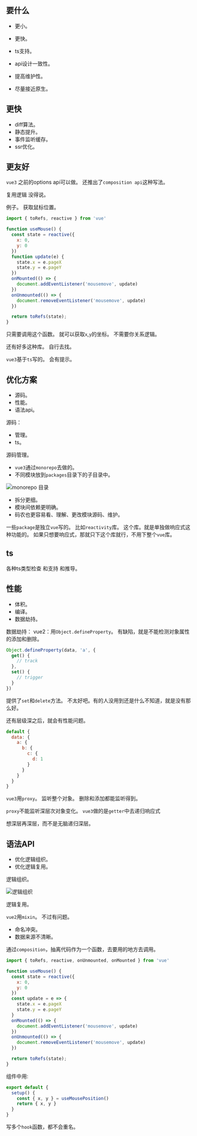 ## 要什么

- 更小。
- 更快。
- ts支持。

- api设计一致性。
- 提高维护性。
- 尽量接近原生。

## 更快

- diff算法。
- 静态提升。
- 事件监听缓存。
- ssr优化。

## 更友好

`vue3` 之前的options api可以做。
还推出了`composition api`这种写法。

复用逻辑 没得说。

例子。
获取鼠标位置。
```js
import { toRefs, reactive } from 'vue'

function useMouse() {
  const state = reactive({
    x: 0,
    y: 0
  })
  function update(e) {
    state.x = e.pageX
    state.y = e.pageY
  })
  onMounted(() => {
    document.addEventListener('mousemove', update)
  })
  onUnmounted(() => {
    document.removeEventListener('mousemove', update)
  })

  return toRefs(state);
}
```
只需要调用这个函数。
就可以获取`x`,`y`的坐标。
不需要你关系逻辑。

还有好多这种库。
自行去找。

`vue3`基于`ts`写的。
会有提示。

## 优化方案

- 源码。
- 性能。
- 语法api。

源码：
- 管理。
- ts。

源码管理。
- `vue3`通过`monorepo`去做的。
- 不同模块放到`packages`目录下的子目录中。

![monorepo 目录](../images/vue3/设计/1.png)

- 拆分更细。
- 模块间依赖更明确。
- 码农也更容易看、理解、更改模块源码、维护。

一些`package`是独立`vue`写的。
比如`reactivity`库。
这个库。就是单独做响应式这种功能的。
如果只想要响应式，那就只下这个库就行，不用下整个`vue`库。

## ts

各种ts类型检查 和支持 和推导。

## 性能

- 体积。
- 编译。
- 数据劫持。

数据劫持：
vue2：用`Object.defineProperty`。
有缺陷，就是不能检测对象属性的添加和删除。

```js
Object.defineProperty(data, 'a', {
  get() {
    // track
  },
  set() {
    // trigger
  }
})
```
提供了`set`和`delete`方法。
不太好吧。有的人没用到还是什么不知道，就是没有那么好。

还有层级深之后，就会有性能问题。
```js
default {
  data: {
    a: {
      b: {
        c: {
          d: 1
        }
      }
    }
  }
}
```

`vue3`用`proxy`。
监听整个对象。
删除和添加都能监听得到。

`proxy`不能监听深层次对象变化。
`vue3`做的是`getter`中去递归响应式

想深层再深层，而不是无脑递归深层。

## 语法API

- 优化逻辑组织。
- 优化逻辑复用。

逻辑组织。

![逻辑组织](../images/vue3/设计/2.png)

逻辑复用。

`vue2`用`mixin`。
不过有问题。
- 命名冲突。
- 数据来源不清晰。

通过`composition`，抽离代码作为一个函数，去要用的地方去调用。

```js
import { toRefs, reactive, onUnmounted, onMounted } from 'vue'

function useMouse() {
  const state = reactive({
    x: 0,
    y: 0
  })
  const update = e => {
    state.x = e.pageX
    state.y = e.pageY
  }
  onMounted(() => {
    document.addEventListener('mousemove', update)
  })
  onUnmounted(() => {
    document.removeEventListener('mousemove', update)
  })

  return toRefs(state);
}
```

组件中用:

```js
export default {
  setup() {
    const { x, y } = useMousePosition()
    return { x, y }
  }
}
```
写多个`hook`函数，都不会重名。




